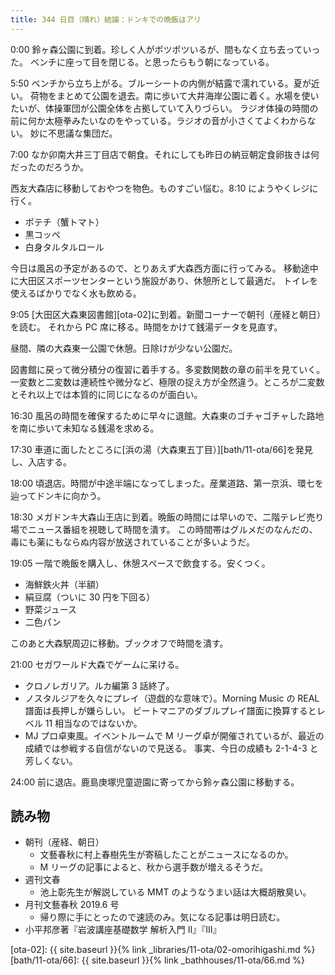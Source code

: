 ```yaml
---
title: 344 日目（晴れ）結論：ドンキでの晩飯はアリ
---
```


0:00 鈴ヶ森公園に到着。珍しく人がポツポツいるが、間もなく立ち去っていった。
ベンチに座って目を閉じる。と思ったらもう朝になっている。

5:50 ベンチから立ち上がる。ブルーシートの内側が結露で濡れている。夏が近い。
荷物をまとめて公園を退去。南に歩いて大井海岸公園に着く。水場を使いたいが、体操軍団が公園全体を占拠していて入りづらい。
ラジオ体操の時間の前に何か太極拳みたいなのをやっている。ラジオの音が小さくてよくわからない。
妙に不思議な集団だ。

7:00 なか卯南大井三丁目店で朝食。それにしても昨日の納豆朝定食卵抜きは何だったのだろうか。

西友大森店に移動しておやつを物色。ものすごい悩む。8:10 にようやくレジに行く。

* ポテチ（蟹トマト）
* 黒コッペ
* 白身タルタルロール

今日は風呂の予定があるので、とりあえず大森西方面に行ってみる。
移動途中に大田区スポーツセンターという施設があり、休憩所として最適だ。
トイレを使えるばかりでなく水も飲める。

9:05 [大田区大森東図書館][ota-02]に到着。新聞コーナーで朝刊（産経と朝日）を読む。
それから PC 席に移る。時間をかけて銭湯データを見直す。

昼間、隣の大森東一公園で休憩。日除けが少ない公園だ。

図書館に戻って微分積分の復習に着手する。多変数関数の章の前半を見ていく。
一変数と二変数は連続性や微分など、極限の捉え方が全然違う。ところが二変数とそれ以上では本質的に同じになるのが面白い。

16:30 風呂の時間を確保するために早々に退館。大森東のゴチャゴチャした路地を南に歩いて未知なる銭湯を求める。

17:30 車道に面したところに[浜の湯（大森東五丁目）][bath/11-ota/66]を発見し、入店する。

18:00 頃退店。時間が中途半端になってしまった。産業道路、第一京浜、環七を辿ってドンキに向かう。

18:30 メガドンキ大森山王店に到着。晩飯の時間には早いので、二階テレビ売り場でニュース番組を視聴して時間を潰す。
この時間帯はグルメだのなんだの、毒にも薬にもならぬ内容が放送されていることが多いようだ。

19:05 一階で晩飯を購入し、休憩スペースで飲食する。安くつく。

* 海鮮鉄火丼（半額）
* 絹豆腐（ついに 30 円を下回る）
* 野菜ジュース
* 二色パン

このあと大森駅周辺に移動。ブックオフで時間を潰す。

21:00 セガワールド大森でゲームに呆ける。

* クロノレガリア。ルカ編第 3 話終了。
* ノスタルジアを久々にプレイ（遊戯的な意味で）。Morning Music の REAL 譜面は長押しが嫌らしい。
  ビートマニアのダブルプレイ譜面に換算するとレベル 11 相当なのではないか。
* MJ プロ卓東風。イベントルームで M リーグ卓が開催されているが、最近の成績では参戦する自信がないので見送る。
  事実、今日の成績も 2-1-4-3 と芳しくない。

24:00 前に退店。鹿島庚塚児童遊園に寄ってから鈴ヶ森公園に移動する。

## 読み物

* 朝刊（産経、朝日）
  * 文藝春秋に村上春樹先生が寄稿したことがニュースになるのか。
  * M リーグの記事によると、秋から選手数が増えるそうだ。
* 週刊文春
  * 池上彰先生が解説している MMT のようなうまい話は大概胡散臭い。
* 月刊文藝春秋 2019.6 号
  * 帰り際に手にとったので速読のみ。気になる記事は明日読む。
* 小平邦彦著『岩波講座基礎数学 解析入門 II』『III』

[ota-02]: {{ site.baseurl }}{% link _libraries/11-ota/02-omorihigashi.md %}
[bath/11-ota/66]: {{ site.baseurl }}{% link _bathhouses/11-ota/66.md %}
